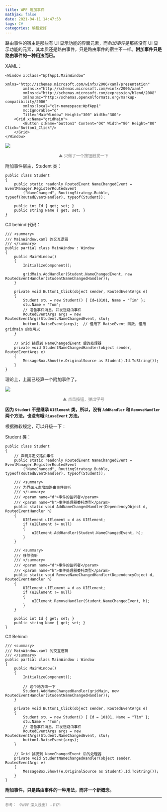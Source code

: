 ```yaml
---
title: WPF 附加事件
mathjax: false
date: 2021-04-11 14:47:53
tags: C#
categories: 编程爱好
---
```


路由事件的宿主是那些有 UI 显示功能的界面元素，而*附加事件*是那些没有 UI 显示功能的元素，其本质还是路由事件，只是路由事件的宿主不一样。**附加事件只是路由事件的一种用法而已。**

<!--more-->

XAML：

```Csharp
<Window x:Class="WpfApp1.MainWindow"
        xmlns="http://schemas.microsoft.com/winfx/2006/xaml/presentation"
        xmlns:x="http://schemas.microsoft.com/winfx/2006/xaml"
        xmlns:d="http://schemas.microsoft.com/expression/blend/2008"
        xmlns:mc="http://schemas.openxmlformats.org/markup-compatibility/2006"
        xmlns:local="clr-namespace:WpfApp1"
        mc:Ignorable="d"
        Title="MainWindow" Height="300" Width="300">
    <Grid x:Name="gridMain">
        <Button x:Name="button1" Content="OK" Width="80" Height="80" Click="Button1_Click"/>
    </Grid>
</Window>
```

![](http://image.huvjie.com/210411N02_img01.jpg)

<div style="font-size:13px;color:gray;text-align:center">▲ 只做了一个按钮触发一下</div>

附加事件宿主，Student 类：

```Csharp
public class Student
{
    public static readonly RoutedEvent NameChangedEvent = EventManager.RegisterRoutedEvent
        ("NameChanged", RoutingStrategy.Bubble, typeof(RoutedEventHandler), typeof(Student));

    public int Id { get; set; }
    public string Name { get; set; }
}
```

C# behind 代码：

```Csharp
/// <summary>
/// MainWindow.xaml 的交互逻辑
/// </summary>
public partial class MainWindow : Window
{
    public MainWindow()
    {
        InitializeComponent();

        gridMain.AddHandler(Student.NameChangedEvent, new RoutedEventHandler(StudentNameChangedHandler));
    }

    private void Button1_Click(object sender, RoutedEventArgs e)
    {
        Student stu = new Student() { Id=10101, Name = "Tim" };
        stu.Name = "Tom";
        // 准备事件消息，并发送路由事件
        RoutedEventArgs args = new RoutedEventArgs(Student.NameChangedEvent, stu);
        button1.RaiseEvent(args);  // 借用下 RaiseEvent 函数，借用 gridMain 的也可以
    }

    // Grid 捕捉到 NameChangedEvent 后的处理器
    private void StudentNameChangedHandler(object sender, RoutedEventArgs e)
    {
        MessageBox.Show((e.OriginalSource as Student).Id.ToString());
    }
}
```

理论上，上面已经算一个附加事件了。

![](http://image.huvjie.com/210411N02_img02.jpg)

<div style="font-size:13px;color:gray;text-align:center">▲ 点击按钮，弹出学号</div>


**因为 `Student` 不是继承 `UIElement` 类，所以，没有 `AddHandler` 和 `RemoveHandler` 两个方法，也没有哦 `RiaseEvent` 方法。**

根据微软规定，可以升级一下：

Student 类：

```Csharp
public class Student
{
    // 声明并定义路由事件
    public static readonly RoutedEvent NameChangedEvent = EventManager.RegisterRoutedEvent
        ("NameChanged", RoutingStrategy.Bubble, typeof(RoutedEventHandler), typeof(Student));

    /// <summary>
    /// 为界面元素增加路由事件监听
    /// </summary>
    /// <param name="d">事件的监听者</param>
    /// <param name="h">事件处理器委托类型</param>
    public static void AddNameChangedHandler(DependencyObject d, RoutedEventHandler h)
    {
        UIElement uIElement = d as UIElement;
        if (uIElement != null)
        {
            uIElement.AddHandler(Student.NameChangedEvent, h);
        }
    }

    /// <summary>
    /// 移除侦听
    /// </summary>
    /// <param name="d">事件的监听者</param>
    /// <param name="h">事件处理器委托类型</param>
    public static void RemoveNameChangedHandler(DependencyObject d, RoutedEventHandler h)
    {
        UIElement uIElement = d as UIElement;
        if (uIElement != null)
        {
            uIElement.RemoveHandler(Student.NameChangedEvent, h);
        }
    }

    public int Id { get; set; }
    public string Name { get; set; }
}
```

C# Behind:

```Csharp
/// <summary>
/// MainWindow.xaml 的交互逻辑
/// </summary>
public partial class MainWindow : Window
{
    public MainWindow()
    {
        InitializeComponent();

        // 这个地方改一下
        Student.AddNameChangedHandler(gridMain, new RoutedEventHandler(StudentNameChangedHandler));
    }

    private void Button1_Click(object sender, RoutedEventArgs e)
    {
        Student stu = new Student() { Id = 10101, Name = "Tim" };
        stu.Name = "Tom";
        // 准备事件消息，并发送路由事件
        RoutedEventArgs args = new RoutedEventArgs(Student.NameChangedEvent, stu);
        button1.RaiseEvent(args);
    }

    // Grid 捕捉到 NameChangedEvent 后的处理器
    private void StudentNameChangedHandler(object sender, RoutedEventArgs e)
    {
        MessageBox.Show((e.OriginalSource as Student).Id.ToString());
    }
}
```

**附加事件，只是路由事件的一种用法，而非一个新概念。**


<hr/>
<span style="color:gray;font-size:12px">
参考： 《WPF 深入浅出》 - P171
</span>
